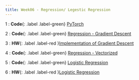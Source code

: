 ```yaml
---
title: Week06 - Regression/ Legestic Regression
---
```


1
: **Code**{: .label .label-green} [PyTorch](https://colab.research.google.com/github/mamintoosi-cs/pytorch-workshop/blob/master/1_Basics.ipynb)

2
: **Code**{: .label .label-green} [Regression - Gradient Descent](https://colab.research.google.com/github/mamintoosi-cs/pytorch-workshop/blob/master/3_Regression_Gradient_Descent.ipynb)

3
: **HW**{: .label .label-red }[Implementation of Gradient Descent](https://fum-cs.github.io/cs-bsc-dm/homeworks/hw7)

4
: **Code**{: .label .label-green} [Regression - Vectorized](https://colab.research.google.com/github/mamintoosi-cs/pytorch-workshop/blob/master/3_1_Regression_Vectorized.ipynb)

5
: **Code**{: .label .label-green} [Logistic Regression](https://colab.research.google.com/github/mamintoosi-cs/pytorch-workshop/blob/master/3_2_Regression_Logistc_Reg.ipynb)

6
: **HW**{: .label .label-red }[Logistic Regression]()


